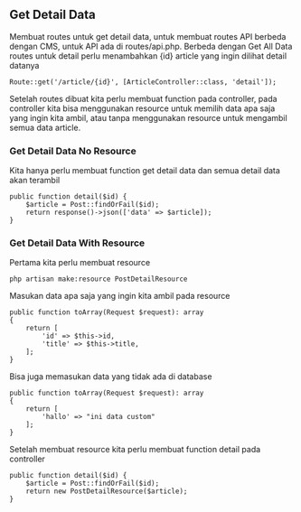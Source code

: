 ## Get Detail Data

Membuat routes untuk get detail data, untuk membuat routes API berbeda dengan CMS, untuk API ada di routes/api.php. Berbeda dengan Get All Data routes untuk detail perlu menambahkan {id} article yang ingin dilihat detail datanya

```
Route::get('/article/{id}', [ArticleController::class, 'detail']);
```

Setelah routes dibuat kita perlu membuat function pada controller, pada controller kita bisa menggunakan resource untuk memilih data apa saja yang ingin kita ambil, atau tanpa menggunakan resource untuk mengambil semua data article.

### Get Detail Data No Resource

Kita hanya perlu membuat function get detail data dan semua detail data akan terambil

```
public function detail($id) {
    $article = Post::findOrFail($id);
    return response()->json(['data' => $article]);
}
```

### Get Detail Data With Resource

Pertama kita perlu membuat resource

```
php artisan make:resource PostDetailResource
```
Masukan data apa saja yang ingin kita ambil pada resource

```
public function toArray(Request $request): array
{
    return [
        'id' => $this->id,
        'title' => $this->title,
    ];
}
```

Bisa juga memasukan data yang tidak ada di database

```
public function toArray(Request $request): array
{
    return [
        'hallo' => "ini data custom" 
    ];
}
```

Setelah membuat resource kita perlu membuat function detail pada controller

```
public function detail($id) {
    $article = Post::findOrFail($id);
    return new PostDetailResource($article);
}
```

